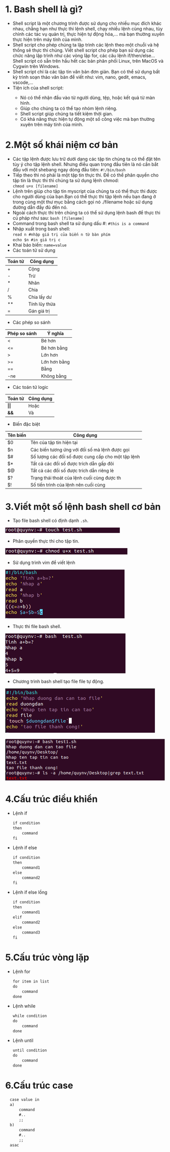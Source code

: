 # 1. Bash shell là gì?

- Shell script là một chương trình được sử dụng cho nhiều mục đích khác nhau, chẳng hạn như thực thi lệnh shell, chạy nhiều lệnh cùng nhau, tùy chỉnh các tác vụ quản trị, thực hiện tự động hóa,... mà bạn thường xuyên thực hiện trên máy tính của mình.
- Shell script cho phép chúng ta lập trình các lệnh theo một chuỗi và hệ thống sẽ thực thi chúng. Viết shell script cho phép bạn sử dụng các chức năng lập trình như các vòng lặp for, các câu lệnh if/then/else... Shell script có sẵn trên hầu hết các bản phân phối Linux, trên MacOS và Cygwin trên Windows.
- Shell script chỉ là các tập tin văn bản đơn giản. Bạn có thể sử dụng bất kỳ trình soạn thảo văn bản để viết như: vim, nano, gedit, emacs, vscode,...
- Tiện ích của shell script:
<ul>
  <ul>
    <li> Nó có thể nhận đầu vào từ người dùng, tệp, hoặc kết quả từ màn hình.
    <li> Giúp cho chúng ta có thể tạo nhóm lệnh riêng.
    <li> Shell script giúp chúng ta tiết kiệm thời gian.
    <li> Có khả năng thực hiện tự động một số công việc mà bạn thường xuyên trên máy tính của mình.
   </ul>
 </ul>
  
# 2.Một số khái niệm cơ bản

- Các tập lệnh được lưu trữ dưới dạng các tập tin chúng ta có thể đặt tên tùy ý cho tập lệnh shell. Nhưng điều quan trọng đầu tiên là nó cần bắt đầu với một shebang ngay dòng đầu tiên: `#!/bin/bash`
- Tiếp theo thì nó phải là một tập tin thực thi. Để có thể phân quyền cho tập tin là thực thi thì chúng ta sử dụng lệnh chmod: <br> `chmod u+x [filename]`
- Lệnh trên giúp cho tập tin myscript của chúng ta có thể thực thi được cho người dùng của bạn.Bạn có thể thực thi tập lệnh nếu bạn đang ở trong cùng một thư mục bằng cách gọi nó ./filename hoặc sử dụng đường dẫn đầy đủ đến nó.
- Ngoài cách thực thi trên chúng ta có thể sử dụng lệnh bash để thực thi cú pháp như sau: `bash [filename]`
- Command trong bash shell ta sử dụng dấu #: `#this is a command `
- Nhập xuất trong bash shell: <br>`read n #nhập giá trị của biến n từ bàn phím` <br> `echo $n #in giá trị c`
- Khai báo biến: `name=value`
- Các toán tử sử dụng

| Toán tử | Công dụng
| ------- | ------------
| + | Cộng
| - | Trừ
| * | Nhân
| / | Chia
| % | Chia lấy dư
| ** | Tính lũy thừa
| = | Gán giá trị

- Các phép so sánh

| Phép so sánh | Ý nghĩa
| ------------ | ------------
| < | Bé hơn
| <= | Bé hơn bằng
| > | Lớn hơn
| >= | Lớn hơn bằng
| == | Bằng
| -ne | Không bằng

- Các toán tử logic

| Toán tử | Công dụng |
| ------- | ------------ |
| **\|\|** | Hoặc |
| **&&** | Và | 

- Biến đặc biệt


| Tên biến | Công dụng
| -------- | ------------
| $0 | Tên của tập tin hiện tại
| $n | Các biến tương ứng với đối số mà lệnh được gọi
| $# | Số lượng các đối số được cung cấp cho một tập lệnh
| $* | Tất cả các đối số được trích dẫn gấp đôi
| $@ | Tất cả các đối số được trích dẫn riêng lẻ
| $? | Trạng thái thoát của lệnh cuối cùng được th
| $! | Số tiến trình của lệnh nên cuối cùng

# 3.Viết một số lệnh bash shell cơ bản

- Tạo file bash shell có định dạnh `.sh`.

<img src="https://github.com/lean15998/Linux/blob/main/images/21.1.png">

- Phân quyền thực thi cho tập tin.

<img src="https://github.com/lean15998/Linux/blob/main/images/21.2.png">

- Sử dụng trình vim để viết lệnh

<img src="https://github.com/lean15998/Linux/blob/main/images/21.3.png">

- Thực thi file bash shell.

<img src="https://github.com/lean15998/Linux/blob/main/images/21.4.png">

- Chương trình bash shell tạo file file tự động.

<img src="https://github.com/lean15998/Linux/blob/main/images/21.5.png">
<br>
<br>
<img src="https://github.com/lean15998/Linux/blob/main/images/21.6.png">


# 4.Cấu trúc điều khiển

- Lệnh if

	  if condition
	  then
		  command
	  fi

- Lệnh if else

	  if condition
	  then
		  command1
	  else
		  command2
	  fi

- Lệnh if else lồng

	  if condition
	  then
		  command1
	  elif
		  command2
	  else	
		  command3				
	  fi
  
# 5.Cấu trúc vòng lặp

- Lệnh for

	  for item in list
	  do
		  command
	  done

- Lệnh while

	  while condition
	  do
		  command
	  done

- Lệnh until

	  until condition	
	  do
		  command
	  done
# 6.Cấu trúc case


	  case value in	
	  a)
		  command
		  #..
		  ;;
	  b)
		  command
		  #..
		  ;;
	  asac

